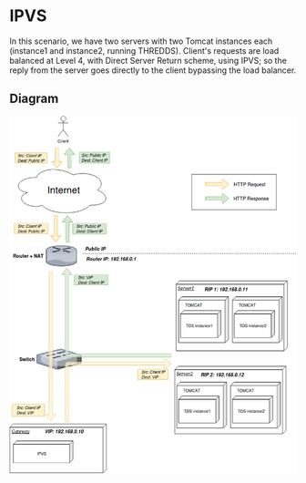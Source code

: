 # IPVS #

In this scenario, we have two servers with two Tomcat instances each (instance1 and instance2, running THREDDS). Client's requests are load balanced at Level 4, with Direct Server Return scheme, using IPVS; so the reply from the server goes directly to the client bypassing the load balancer.


## Diagram ##
![Diagram ipvs](./ipvs_diagram.png)

